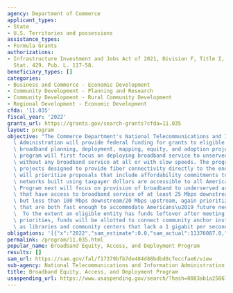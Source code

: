 ```yaml
---
agency: Department of Commerce
applicant_types:
- State
- U.S. Territories and possessions
assistance_types:
- Formula Grants
authorizations:
- Infrastructure Investment and Jobs Act of 2021, Division F, Title I, 60102. 135
  Stat. 429. Pub. L. 117-58.
beneficiary_types: []
categories:
- Business and Commerce - Economic Development
- Community Development - Planning and Research
- Community Development - Rural Community Development
- Regional Development - Economic Development
cfda: '11.035'
fiscal_year: '2022'
grants_url: https://grants.gov/search-grants?cfda=11.035
layout: program
objective: "The Commerce Department's National Telecommunications and Information\
  \ Administration will provide federal funding for grants to eligible entities for\
  \ broadband planning, deployment, mapping, equity, and adoption projects.  The BEAD\
  \ program will first focus on deploying broadband service to unserved areas, those\
  \ without any broadband service at all or with slow speeds. The program will prioritize\
  \ projects designed to provide fiber connectivity directly to the end user. It also\
  \ will prioritize proposals that include affordability commitments to ensure that\
  \ networks built using taxpayer dollars are accessible to all Americans.  The BEAD\
  \ Program next will focus on provision of broadband to underserved areas\u2014those\
  \ that have access to broadband service of at least 25 Mbps downstream/3 Mbps upstream\
  \ but less than 100 Mbps downstream/20 Mbps upstream, again prioritizing fiber services\
  \ that are both fast enough to accommodate Americans\u2019 future needs and affordable.\
  \  To the extent an eligible entity has funds leftover after meeting these two statutory\
  \ priorities, funds will be allotted to connect community anchor institutions such\
  \ as libraries and community centers that lack a 1 gigabit per second (Gbps) connection."
obligations: '[{"x":"2022","sam_estimate":0.0,"sam_actual":11376087.0,"usa_spending_actual":11376087.09},{"x":"2023","sam_estimate":243174418.0,"sam_actual":0.0,"usa_spending_actual":244424370.46},{"x":"2024","sam_estimate":41600000000.0,"sam_actual":0.0,"usa_spending_actual":0.0}]'
permalink: /program/11.035.html
popular_name: Broadband Equity, Access, and Deployment Program
results: []
sam_url: https://sam.gov/fal/f17379bfb7de484d88bdbd8c7eccfae6/view
sub-agency: National Telecommunications and Information Administration
title: Broadband Equity, Access, and Deployment Program
usaspending_url: https://www.usaspending.gov/search/?hash=0083ab1a25867c9e010540894fa204b3
---
```

